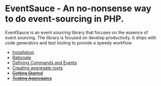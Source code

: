 # EventSauce - An no-nonsense way to do event-sourcing in PHP.

EventSauce is an event sourcing library that focuses on the essence of event sourcing.
The library is focused on develop productivity. It ships with code generators and test
tooling to provide a speedy workflow.

* [Installation](/docs/installation.md)
* [Rationale](/docs/rationale.md)
* [Defining Commands and Events](/docs/defining-events-and-commands.md)
* [Creating aggregate roots](/docs/creating-aggregate-roots.md)
* <del>[Getting Started](./getting-started.md)</del>
* <del>[Testing Aggregates](./testing-aggregates.md)</del>
